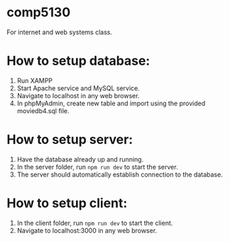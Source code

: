 # comp5130
For internet and web systems class.

# How to setup database:
1. Run XAMPP
2. Start Apache service and MySQL service.
3. Navigate to localhost in any web browser.
4. In phpMyAdmin, create new table and import using the provided moviedb4.sql file.

# How to setup server:
1. Have the database already up and running.
2. In the server folder, run ```npm run dev``` to start the server.
3. The server should automatically establish connection to the database.

# How to setup client:
1. In the client folder, run ```npm run dev``` to start the client.
2. Navigate to localhost:3000 in any web browser.


